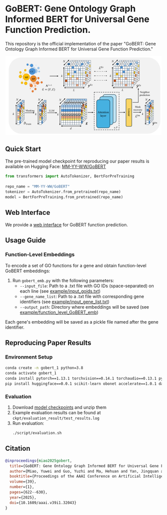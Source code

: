 # GoBERT: Gene Ontology Graph Informed BERT for Universal Gene Function Prediction.

This repository is the official implementation of the paper "GoBERT: Gene Ontology Graph Informed BERT for Universal Gene Function Prediction."

![GoBERT Overview](Figures/GoBERT_overview.png)

## Quick Start

The pre-trained model checkpoint for reproducing our paper results is available on Hugging Face:
[MM-YY-WW/GoBERT](https://huggingface.co/MM-YY-WW/GoBERT/tree/main)

```python
from transformers import AutoTokenizer, BertForPreTraining

repo_name = "MM-YY-WW/GoBERT"
tokenizer = AutoTokenizer.from_pretrained(repo_name)
model = BertForPreTraining.from_pretrained(repo_name)
```

## Web Interface

We provide a [web interface](https://gobert.nasy.moe) for GoBERT function prediction.

## Usage Guide

### Function-Level Embeddings

To encode a set of GO functions for a gene and obtain function-level GoBERT embeddings:

1. Run `gobert_emb.py` with the following parameters:
   - `--input_file`: Path to a .txt file with GO IDs (space-separated) on each line (see [example/input_goids.txt](example/input_goids.txt))
   - `--gene_name_list`: Path to a .txt file with corresponding gene identifiers (see [example/input_gene_list.txt](example/input_gene_list.txt))
   - `--output_path`: Directory where embeddings will be saved (see [example/function_level_GoBERT_emb](example/function_level_GoBERT_emb))

Each gene's embedding will be saved as a pickle file named after the gene identifier.

## Reproducing Paper Results

### Environment Setup

```bash
conda create -n gobert_1 python=3.8
conda activate gobert_1
conda install pytorch==1.13.1 torchvision==0.14.1 torchaudio==0.13.1 pytorch-cuda=11.7 -c pytorch -c nvidia
pip install huggingface==0.0.1 scikit-learn obonet accelerate==1.0.1 datasets==3.0.1 tqdm pandas numpy transformers==4.46.3
```

### Evaluation

1. Download [model checkpoints](URL_TO_BE_ADDED) and unzip them
2. Example evaluation results can be found at `ckpt/evaluation_result/test_results.log`
3. Run evaluation:
   ```bash
   ./script/evaluation.sh
   ```

## Citation

```bibtex
@inproceedings{miao2025gobert,
  title={GoBERT: Gene Ontology Graph Informed BERT for Universal Gene Function Prediction},
  author={Miao, Yuwei and Guo, Yuzhi and Ma, Hehuan and Yan, Jingquan and Jiang, Feng and Liao, Rui and Huang, Junzhou},
  booktitle={Proceedings of the AAAI Conference on Artificial Intelligence},
  volume={39},
  number={1},
  pages={622--630},
  year={2025},
  doi={10.1609/aaai.v39i1.32043}
}
```